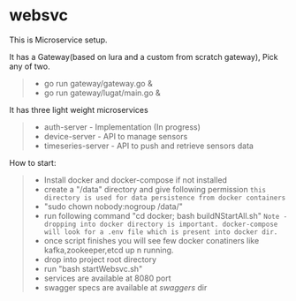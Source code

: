 # websvc
This is Microservice setup.

It has a Gateway(based on lura and a custom from scratch gateway), Pick any of two.
> - go run gateway/gateway.go &
> - go run gateway/lugat/main.go &

It has three light weight microservices
> - auth-server - Implementation (In progress)
> - device-server - API to manage sensors
> - timeseries-server - API to push and retrieve sensors data

How to start:
> - Install docker and docker-compose if not installed
> - create a "/data" directory and give following permission 
> `this directory is used for data persistence from docker containers`
> - "sudo chown nobody:nogroup /data/"
> - run following command "cd docker; bash buildNStartAll.sh" 
`Note - dropping into docker directory is important. docker-compose will look for a .env file which is present into docker dir.`
> - once script finishes you will see few docker conatiners like kafka,zookeeper,etcd up n running.
> - drop into project root directory
> - run "bash startWebsvc.sh"
> - services are available at 8080 port
> - swagger specs are available at *swaggers* dir
